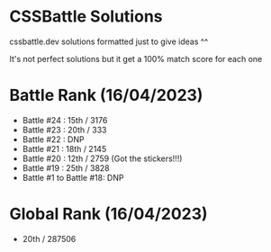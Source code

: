 # CSSBattle Solutions
cssbattle.dev solutions formatted just to give ideas ^^

It's not perfect solutions but it get a 100% match score for each one

# Battle Rank (16/04/2023)
- Battle #24 : 15th / 3176
- Battle #23 : 20th / 333
- Battle #22 : DNP
- Battle #21 : 18th / 2145
- Battle #20 : 12th / 2759 (Got the stickers!!!)
- Battle #19 : 25th / 3828
- Battle #1 to Battle #18: DNP

# Global Rank (16/04/2023)
- 20th / 287506
